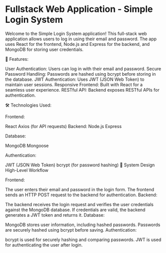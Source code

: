 <h1>Fullstack Web Application - Simple Login System
</h1>

Welcome to the Simple Login System application! This full-stack web application allows users to log in using their email and password. The app uses React for the frontend, Node.js and Express for the backend, and MongoDB for storing user credentials.

🌟 Features:

User Authentication: Users can log in with their email and password.
Secure Password Handling: Passwords are hashed using bcrypt before storing in the database.
JWT Authentication: Uses JWT (JSON Web Token) to maintain user sessions.
Responsive Frontend: Built with React for a seamless user experience.
RESTful API: Backend exposes RESTful APIs for authentication.

🛠️ Technologies Used:

Frontend:

React
Axios (for API requests)
Backend:
Node.js
Express

Database:

MongoDB
Mongoose

Authentication:

JWT (JSON Web Token)
bcrypt (for password hashing)
🔧 System Design
High-Level Workflow

Frontend:

The user enters their email and password in the login form.
The frontend sends an HTTP POST request to the backend for authentication.
Backend:

The backend receives the login request and verifies the user credentials against the MongoDB database.
If credentials are valid, the backend generates a JWT token and returns it.
Database:

MongoDB stores user information, including hashed passwords.
Passwords are securely hashed using bcrypt before saving.
Authentication:

bcrypt is used for securely hashing and comparing passwords.
JWT is used for authenticating the user after login.
